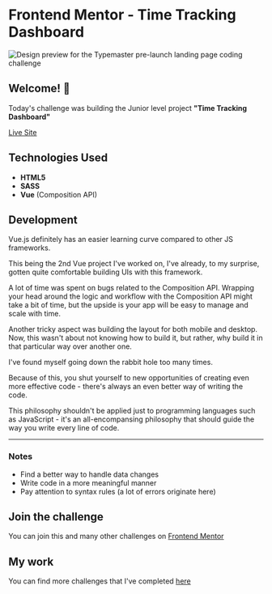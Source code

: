 # Frontend Mentor - Time Tracking Dashboard

![Design preview for the Typemaster pre-launch landing page
 coding challenge](./desktop-preview.jpg)

## Welcome! 👋

Today's challenge was building the Junior level project **"Time Tracking Dashboard"**

[Live Site](https://github-user-search-lime.vercel.app/)

## Technologies Used

* **HTML5**
* **SASS**
* **Vue** (Composition API)

## Development

Vue.js definitely has an easier learning curve compared to other JS frameworks. 

This being the 2nd Vue project I've worked on, I've already, to my surprise, gotten quite comfortable building UIs with this framework. 

A lot of time was spent on bugs related to the Composition API. Wrapping your head around the logic and workflow with the Composition API might take a bit of time, but the upside is your app will be easy to manage and scale with time. 

Another tricky aspect was building the layout for both mobile and desktop. Now, this wasn't about not knowing how to build it, but rather, why build it in that particular way over another one.

I've found myself going down the rabbit hole too many times.

Because of this, you shut yourself to new opportunities of creating even more effective code - there's always an even better way of writing the code.

This philosophy shouldn't be applied just to programming languages such as JavaScript - it's an all-encompansing philosophy that should guide the way you write every line of code.

* **
### Notes

* Find a better way to handle data changes
* Write code in a more meaningful manner 
* Pay attention to syntax rules (a lot of errors originate here)
## Join the challenge

You can join this and many other challenges on [Frontend Mentor](https://www.frontendmentor.io/)

## My work

You can find more challenges that I've completed [here](https://www.frontendmentor.io/profile/Remus432)